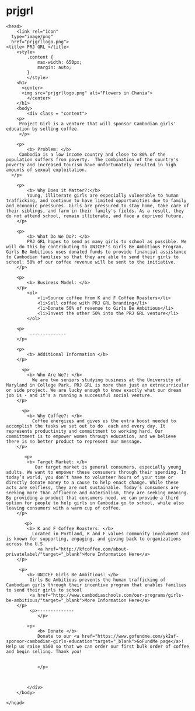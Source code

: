 # prjgrl
<!DOCTYPE html>
<html>
    
    
	<head>
        <link rel="icon" 
      type="image/png" 
      href="prjgrllogo.png">
	<title> PRJ GRL </title>
        <style>
            .content {
                max-width: 650px;
                margin: auto;
            }
            </style>
        <h1> 
          <center>
          <img src="prjgrllogo.png" alt="Flowers in Chania"> 
            </center> 
        </h1> 
        <body>
            <div class = "content">
        <p> 
         Project Girl is a venture that will sponsor Cambodian girls' education by selling coffee.   
         </p>
        
        <p> 
            <b> Problem: </b>
         Cambodia is a low income country and close to 80% of the population suffers from poverty.  The combination of the country's poverty and increased tourism have unfortunately resulted in high amounts of sexual exploitation.    
      </p>
        
        <p> 
            <b> Why Does it Matter?:</b> 
            Young, illiterate girls are especially vulnerable to human trafficking, and continue to have limited opportunities due to family and economic pressures. Girls are pressured to stay home, take care of their siblings, and farm in their family's fields. As a result, they do not attend school, remain illiterate, and face a deprived future. 
        </p>
        
        <p> 
            <b> What Do We Do?: </b> 
            PRJ GRL hopes to send as many girls to school as possible. We will do this by contributing to UNICEF's Girls Be Ambitious Program. Girls Be Ambitious uses donated funds to provide financial assistance to Cambodian families so that they are able to send their girls to school. 50% of our coffee revenue will be sent to the initiative. 
        </p>
     
        <p> 
            <b> Business Model: </b> 
        </p>
            <ol>
                <li>Source coffee from K and F Coffee Roasters</li> 
                <li>Sell coffee with PRJ GRL branding</li>
                <li>Donate 50% of revenue to Girls Be Ambitious</li>
                <li>Invest the other 50% into the PRJ GRL venture</li>
            </ol>
                
        <p> 
             --------------  
        </p>
                
        <p> 
            <b> Additional Information </b> 
        </p>
          
          <p> 
            <b> Who Are We?: </b> 
              We are two seniors studying business at the University of Maryland in College Park. PRJ GRL is more than just an extracurricular or side project. We are lucky enough to know exactly what our dream job is - and it’s a running a successful social venture.
        </p>      
                
          <p> 
            <b> Why Coffee?: </b>
              Coffee energizes and gives us the extra boost needed to accomplish the tasks we set out to do  each and every day. It represents productivity and committment to working hard. Our committment is to empower women through education, and we believe there is no better product to represent our message.  
        </p>
          
           <p> 
            <b> Target Market: </b> 
               Our target market is general consumers, especially young adults. We want to empower these consumers through their spending. In today’s world, you don’t have to volunteer hours of your time or directly donate money to a cause to help enact change. While these acts are selfless, they are not sustainable. Today’s consumers are seeking more than affluence and materialism, they are seeking meaning. By providing a product that consumers need, we can provide a third option for people to help girls in Cambodia go to school, while also leaving consumers with a warm cup of coffee.
        </p>      
                   
           <p> 
            <b> K and F Coffee Roasters: </b> 
              Located in Portland, K and F values community involvment and is known for supporting, engaging, and giving back to organizations across the U.S.
                <a href="http://kfcoffee.com/about-privatelabel/"target="_blank">More Information Here</a>
        </p>
           
         <p> 
            <b> UNICEF Girls Be Ambitious: </b> 
             Girls Be Ambitious prevents the human trafficking of Cambodian girls through their incentive program that enables families to send their girls to school
             <a href="http://www.cambodiaschools.com/our-programs/girls-be-ambitious/"target="_blank">More Information Here</a>
        </p>
             <p>--------------
                </p>
           
            <p>
                <b> Donate </b>
                Donate to our <a href="https://www.gofundme.com/yk2af-sponsor-cambodian-girls-education"target="_blank">GoFundMe page</a>! Help us raise $500 so that we can order our first bulk order of coffee and begin selling. Thank you!
               
         
                </p>
                
             
                
            </div>
        </body>
   
    </head>  
</html>

